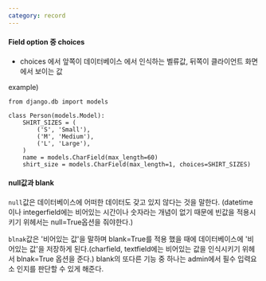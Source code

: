 ```yaml
---
category: record
---
```

#### Field option 중 choices

* choices 에서 앞쪽이 데이터베이스 에서 인식하는 벨류값, 뒤쪽이 클라이언트 화면에서 보이는 값

example)
```
from django.db import models

class Person(models.Model):
    SHIRT_SIZES = (
        ('S', 'Small'),
        ('M', 'Medium'),
        ('L', 'Large'),
    )
    name = models.CharField(max_length=60)
    shirt_size = models.CharField(max_length=1, choices=SHIRT_SIZES)
```


#### null값과 blank

`null`값은 데이터베이스에 어떠한 데이터도 갖고 있지 않다는 것을 말한다. (datetime 이나 integerfield에는 비어있는 시간이나 숫자라는 개념이 없기 때문에 빈값을 적용시키기 위헤서는 null=True옵션을 줘야한다.)

`blnak`값은 '비어있는 값'을 말하며 blank=True를 적용 했을 때에 데이터베이스에 '비어있는 값'을 저장하게 된다.(charfield, textfield에는 비어있는 값을 인식시키기 위헤서 blnak=True 옵션을 준다.) blank의 또다른 기능 중 하나는 admin에서 필수 입력요소 인지를 판단할 수 있게 해준다.
